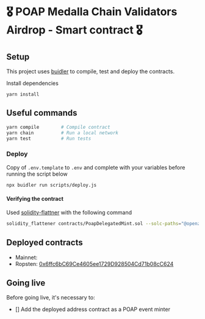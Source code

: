 # 🎖 POAP Medalla Chain Validators Airdrop - Smart contract 🎖

## Setup ##
This project uses [buidler](https://buidler.dev) to compile, test and deploy the contracts.

Install dependencies
```
yarn install
```


## Useful commands ##

```bash
yarn compile        # Compile contract
yarn chain          # Run a local network
yarn test           # Run tests
```

### Deploy ###
Copy of `.env.template` to `.env` and complete with your variables before running the script below
```bash
npx buidler run scripts/deploy.js
```

#### Verifying the contract ####
Used [solidity-flattner](https://github.com/BlockCatIO/solidity-flattener) with the following command
```bash
solidity_flattener contracts/PoapDelegatedMint.sol --solc-paths="@openzeppelin/=$(pwd)/node_modules/@openzeppelin/" --output PoapDelegatedMintFlattened.sol
```

## Deployed contracts ##
 - Mainnet: [](https://etherscan.io/address/)
 - Ropsten: [0x6ffc6bC69Ce4605ee1729D928504Cd71b08cC624](https://ropsten.etherscan.io/address/0x6ffc6bC69Ce4605ee1729D928504Cd71b08cC624)


## Going live ##
Before going live, it's necessary to:
- [] Add the deployed address contract as a POAP event minter
